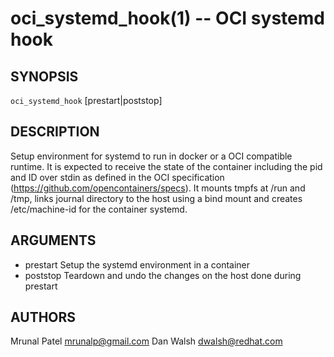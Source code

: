 oci_systemd_hook(1) -- OCI systemd hook
=============================================

## SYNOPSIS

`oci_systemd_hook` [prestart|poststop]

## DESCRIPTION

Setup environment for systemd to run in docker or a OCI compatible runtime.
It is expected to receive the state of the container including the pid and ID over stdin
as defined in the OCI specification (https://github.com/opencontainers/specs).
It mounts tmpfs at /run and /tmp, links journal directory to the host using a bind mount
and creates /etc/machine-id for the container systemd.

## ARGUMENTS

  * prestart  Setup the systemd environment in a container
  * poststop  Teardown and undo the changes on the host done during prestart

## AUTHORS
Mrunal Patel <mrunalp@gmail.com>
Dan Walsh <dwalsh@redhat.com>
